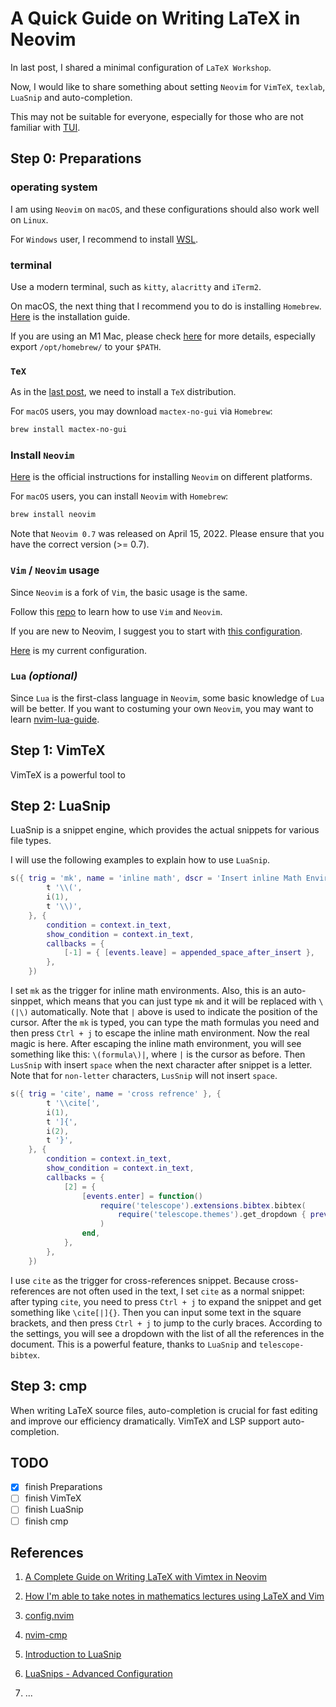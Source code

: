 # A Quick Guide on Writing LaTeX in Neovim


In last post, I shared a minimal configuration of `LaTeX Workshop`.

<!--more-->

Now, I would like to share something about setting `Neovim` for
`VimTeX`, `texlab`, `LuaSnip` and auto-completion.

This may not be suitable for everyone, especially for those who are not familiar with [TUI](https://en.wikipedia.org/wiki/Text-based_user_interface).

## Step 0: Preparations

### operating system

I am using `Neovim` on `macOS`, and these configurations should also work well on `Linux`.

For `Windows` user, I recommend to install [WSL](https://doi.org/10.1070/IM8983).

### terminal

Use a modern terminal, such as `kitty`, `alacritty` and `iTerm2`.

On macOS, the next thing that I recommend you to do is installing `Homebrew`.
[Here](https://brew.sh) is the installation guide.

If you are using an M1 Mac,
please check [here](https://mac.install.guide/homebrew/index.html) for more details,
especially export `/opt/homebrew/` to your `$PATH`.

### `TeX`

As in the [last post](https://mathjiajia.github.io/vscode-and-latex/), we need to install a `TeX` distribution.

For `macOS` users, you may download `mactex-no-gui` via `Homebrew`:

```sh
brew install mactex-no-gui
```

### Install `Neovim`

[Here](https://github.com/neovim/neovim/wiki/Installing-Neovim) is the official instructions for installing `Neovim` on different platforms.

For `macOS` users, you can install `Neovim` with `Homebrew`:

```sh
brew install neovim
```

Note that `Neovim 0.7` was released on April 15, 2022.
Please ensure that you have the correct version (>= 0.7).

### `Vim` / `Neovim` usage

Since `Neovim` is a fork of `Vim`, the basic usage is the same.

Follow this [repo](https://github.com/iggredible/Learn-Vim) to learn how to use `Vim` and `Neovim`.

If you are new to Neovim, I suggest you to start with [this configuration](https://github.com/nvim-lua/kickstart.nvim.git).

[Here](https://github.com/mathjiajia/config.nvim) is my current configuration.

### `Lua` _(optional)_

Since `Lua` is the first-class language in `Neovim`, some basic knowledge of `Lua` will be better.
If you want to costuming your own `Neovim`, you may want to learn [nvim-lua-guide](https://github.com/nanotee/nvim-lua-guide).

## Step 1: VimTeX

VimTeX is a powerful tool to

## Step 2: LuaSnip

LuaSnip is a snippet engine, which provides the actual snippets
for various file types.

I will use the following examples to explain how to use `LuaSnip`.

```lua
s({ trig = 'mk', name = 'inline math', dscr = 'Insert inline Math Environment.' }, {
        t '\\(',
        i(1),
        t '\\)',
    }, {
        condition = context.in_text,
        show_condition = context.in_text,
        callbacks = {
            [-1] = { [events.leave] = appended_space_after_insert },
        },
    })
```

I set `mk` as the trigger for inline math environments.
Also, this is an auto-sinppet, which means that you can just type `mk` and it will be replaced with `\(|\)` automatically.
Note that `|` above is used to indicate the position of the cursor.
After the `mk` is typed, you can type the math formulas you need and then press `Ctrl + j` to escape the inline math environment.
Now the real magic is here.
After escaping the inline math environment, you will see something like this: `\(formula\)|`, where `|` is the cursor as before.
Then `LusSnip` with insert `space` when the next character after snippet is a letter.
Note that for `non-letter` characters, `LusSnip` will not insert `space`.

```lua
s({ trig = 'cite', name = 'cross refrence' }, {
        t '\\cite[',
        i(1),
        t ']{',
        i(2),
        t '}',
    }, {
        condition = context.in_text,
        show_condition = context.in_text,
        callbacks = {
            [2] = {
                [events.enter] = function()
                    require('telescope').extensions.bibtex.bibtex(
                        require('telescope.themes').get_dropdown { previewer = false }
                    )
                end,
            },
        },
    })
```

I use `cite` as the trigger for cross-references snippet.
Because cross-references are not often used in the text, I set `cite` as a normal snippet:
after typing `cite`, you need to press `Ctrl + j` to expand the snippet and get something like `\cite[|]{}`.
Then you can input some text in the square brackets, and then press `Ctrl + j` to jump to the curly braces.
According to the settings, you will see a dropdown with the list of all the references in the document.
This is a powerful feature, thanks to `LuaSnip` and `telescope-bibtex`.

## Step 3: cmp

When writing LaTeX source files, auto-completion is crucial for fast editing
and improve our efficiency dramatically.
VimTeX and LSP support auto-completion.

## TODO

- [x] finish Preparations
- [ ] finish VimTeX
- [ ] finish LuaSnip
- [ ] finish cmp

## References

1. [A Complete Guide on Writing LaTeX with Vimtex in Neovim](https://jdhao.github.io/2019/03/26/nvim_latex_write_preview/)

1. [How I'm able to take notes in mathematics lectures using LaTeX and Vim](https://castel.dev/post/lecture-notes-1/)

1. [config.nvim](https://github.com/mathjiajia/config.nvim)

1. [nvim-cmp](https://www.youtube.com/watch?v=_DnmphIwnjo&t=1471s)

1. [Introduction to LuaSnip](https://www.youtube.com/watch?v=Dn800rlPIho&t=427s)

1. [LuaSnips - Advanced Configuration](https://www.youtube.com/watch?v=KtQZRAkgLqo&t=14s)

1. ...

